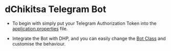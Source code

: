 # dChikitsa Telegram Bot

- To begin with simply put your Telegram Authorization Token into the [application.properties](https://github.com/dchikitsa-health/dChikitsaTelegramBot/blob/main/src/main/resources/application.properties) file.

- Integrate the Bot with DHP, and you can easily change the [Bot Class](https://github.com/dchikitsa-health/dChikitsaTelegramBot/blob/main/src/main/java/com/dchikitsa/dhp/service/Bot.java) and customise the behaviour.
